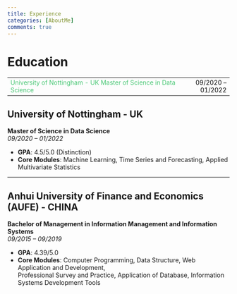 ```yaml
---
title: Experience
categories: [AboutMe]
comments: true
---
```


# Education
<table style="width: 100%; border: none;">
  <tr>
    <td style="width: 80%; color: #48c774; font-size: 14px; vertical-align: top;">
      University of Nottingham - UK
      Master of Science in Data Science
    </td>
    <td style="width: 20%; text-align: right; color: black; font-size: 14px;">
      09/2020 – 01/2022
    </td>
  </tr>
</table>

## University of Nottingham - UK  
**Master of Science in Data Science**  
*09/2020 – 01/2022*  
- **GPA**: 4.5/5.0 (Distinction)  
- **Core Modules**: Machine Learning, Time Series and Forecasting, Applied Multivariate Statistics  

---

## Anhui University of Finance and Economics (AUFE) - CHINA  
**Bachelor of Management in Information Management and Information Systems**  
*09/2015 – 09/2019*  
- **GPA**: 4.39/5.0  
- **Core Modules**: Computer Programming, Data Structure, Web Application and Development,  
  Professional Survey and Practice, Application of Database, Information Systems Development Tools
